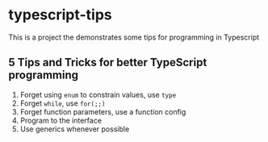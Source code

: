 # typescript-tips
This is a project the demonstrates some tips for programming in Typescript

## 5 Tips and Tricks for better TypeScript programming

1. Forget using `enum` to constrain values, use `type`
2. Forget `while`, use `for(;;)`
3. Forget function parameters, use a function config
4. Program to the interface
5. Use generics whenever possible
